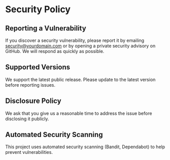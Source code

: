 # Security Policy

## Reporting a Vulnerability

If you discover a security vulnerability, please report it by emailing security@yourdomain.com or by opening a private security advisory on GitHub. We will respond as quickly as possible.

## Supported Versions

We support the latest public release. Please update to the latest version before reporting issues.

## Disclosure Policy

We ask that you give us a reasonable time to address the issue before disclosing it publicly.

## Automated Security Scanning

This project uses automated security scanning (Bandit, Dependabot) to help prevent vulnerabilities. 